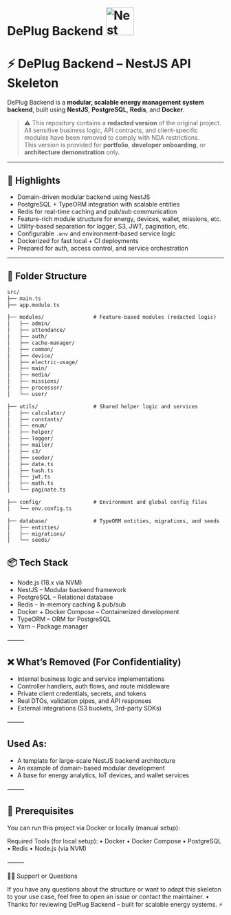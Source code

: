 <h1>DePlug Backend
  <a
    href="http://nestjs.com/"
    target="blank"
  >
    <img
      src="https://nestjs.com/img/logo_text.svg"
      width="65"
      alt="Nest Logo"
    />
  </a>
</h1>

# ⚡ DePlug Backend – NestJS API Skeleton

DePlug Backend is a **modular, scalable energy management system backend**, built using **NestJS**, **PostgreSQL**, **Redis**, and **Docker**.

> ⚠️ This repository contains a **redacted version** of the original project. All sensitive business logic, API contracts, and client-specific modules have been removed to comply with NDA restrictions.  
> This version is provided for **portfolio**, **developer onboarding**, or **architecture demonstration** only.

---

## 🚀 Highlights

- Domain-driven modular backend using NestJS
- PostgreSQL + TypeORM integration with scalable entities
- Redis for real-time caching and pub/sub communication
- Feature-rich module structure for energy, devices, wallet, missions, etc.
- Utility-based separation for logger, S3, JWT, pagination, etc.
- Configurable `.env` and environment-based service logic
- Dockerized for fast local + CI deployments
- Prepared for auth, access control, and service orchestration

---

## 📁 Folder Structure

```txt
src/
├── main.ts
├── app.module.ts

├── modules/                # Feature-based modules (redacted logic)
│   ├── admin/
│   ├── attendance/
│   ├── auth/
│   ├── cache-manager/
│   ├── common/
│   ├── device/
│   ├── electric-usage/
│   ├── main/
│   ├── media/
│   ├── missions/
│   ├── processor/
│   └── user/

├── utils/                  # Shared helper logic and services
│   ├── calculator/
│   ├── constants/
│   ├── enum/
│   ├── helper/
│   ├── logger/
│   ├── mailer/
│   ├── s3/
│   ├── seeder/
│   ├── date.ts
│   ├── hash.ts
│   ├── jwt.ts
│   ├── math.ts
│   └── paginate.ts

├── config/                 # Environment and global config files
│   └── env.config.ts

├── database/               # TypeORM entities, migrations, and seeds
│   ├── entities/
│   ├── migrations/
│   └── seeds/

```
## 📦 Tech Stack
- Node.js (18.x via NVM)
-	NestJS – Modular backend framework
-	PostgreSQL – Relational database
- Redis – In-memory caching & pub/sub
-	Docker + Docker Compose – Containerized development
-	TypeORM – ORM for PostgreSQL
-	Yarn – Package manager

⸻

## ❌ What’s Removed (For Confidentiality)
-	Internal business logic and service implementations
-	Controller handlers, auth flows, and route middleware
-	Private client credentials, secrets, and tokens
-	Real DTOs, validation pipes, and API responses
-	External integrations (S3 buckets, 3rd-party SDKs)

⸻

## Used As:
- A template for large-scale NestJS backend architecture
-  An example of domain-based modular development
-   A base for energy analytics, IoT devices, and wallet services

⸻

## 🧰 Prerequisites

You can run this project via Docker or locally (manual setup):

Required Tools (for local setup):
	•	Docker
	•	Docker Compose
	•	PostgreSQL
	•	Redis
	•	Node.js (via NVM)

⸻

🙋‍♂️ Support or Questions

If you have any questions about the structure or want to adapt this skeleton to your use case, feel free to open an issue or contact the maintainer.
	•	Thanks for reviewing DePlug Backend – built for scalable energy systems. ⚡
